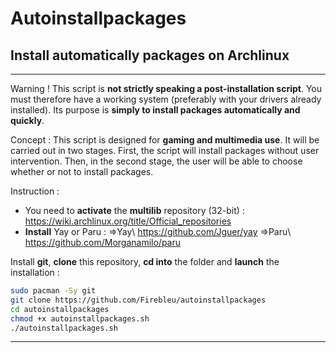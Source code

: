 # Autoinstallpackages
Install automatically packages on Archlinux
-------------------------------------------------------------------------------------------------------------------------------------------------------------------------------------------------------------------------------------------------------------------------------------------------------------------------------------------------
-------------------------------------------------------------------------------------------------------------------------------------------------------------------------------------------------------------------------------------------------------------------------------------------------------------------------------------------------
Warning !
  This script is **not strictly speaking a post-installation script**. You must therefore have a working system (preferably with your drivers already installed).
  Its purpose is **simply to install packages automatically and quickly**.

Concept : 
  This script is designed for **gaming and multimedia use**.
  It will be carried out in two stages. First, the script will install packages without user intervention. Then, in the second stage, the user will be able to choose whether or not to install packages.

Instruction :
  - You need to **activate** the **multilib** repository (32-bit) : https://wiki.archlinux.org/title/Official_repositories
  - **Install** Yay or Paru : 
=>Yay\ https://github.com/Jguer/yay
=>Paru\ https://github.com/Morganamilo/paru

  Install **git**, **clone** this repository, **cd into** the folder and **launch** the installation :
```sh
sudo pacman -Sy git
git clone https://github.com/Firebleu/autoinstallpackages
cd autoinstallpackages
chmod +x autoinstallpackages.sh
./autoinstallpackages.sh
```
-------------------------------------------------------------------------------------------------------------------------------------------------------------------------------------------------------------------------------------------------------------------------------------------------------------------------------------------------



